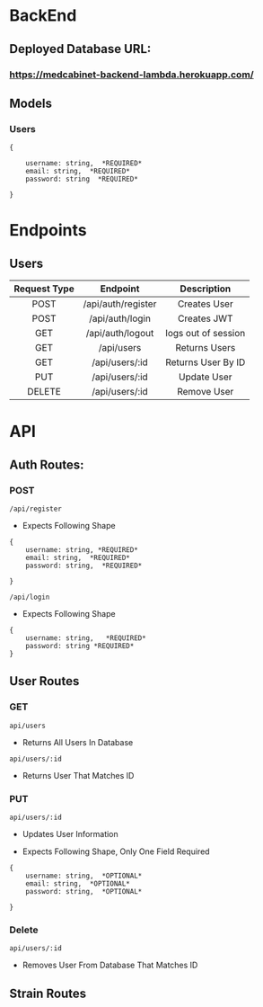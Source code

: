 # BackEnd

## Deployed Database URL:
### https://medcabinet-backend-lambda.herokuapp.com/

## Models

### Users

```
{
    
    username: string,  *REQUIRED*   
    email: string,  *REQUIRED*   
    password: string  *REQUIRED*
    
}
```

# Endpoints

## Users

| Request Type | Endpoint                       | Description             |
|:------------:|:------------------------------:|:-----------------------:|
| POST         | /api/auth/register                  | Creates User            |
| POST         | /api/auth/login                     | Creates JWT             |
| GET          | /api/auth/logout                    | logs out of session      |
| GET          | /api/users                     | Returns Users           |
| GET          | /api/users/:id                 | Returns User By ID      |
| PUT          | /api/users/:id                 | Update User             |
| DELETE       | /api/users/:id                 | Remove User             |


# API

## Auth Routes:

### POST
`/api/register`

- Expects Following Shape

```
{
    username: string, *REQUIRED*
    email: string,  *REQUIRED*   
    password: string,  *REQUIRED*
    
}
```

`/api/login`

- Expects Following Shape

```
{
    username: string,   *REQUIRED*
    password: string *REQUIRED*
}
```

## User Routes

### GET

`api/users`

- Returns All Users In Database

`api/users/:id`

- Returns User That Matches ID

### PUT

`api/users/:id`

- Updates User Information

- Expects Following Shape, Only One Field Required

```
{
    username: string,  *OPTIONAL*
    email: string,  *OPTIONAL*   
    password: string,  *OPTIONAL*
    
}
```

### Delete

`api/users/:id`

- Removes User From Database That Matches ID

## Strain Routes

